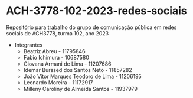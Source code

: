 # ACH-3778-102-2023-redes-sociais
Repositório para trabalho do grupo de comunicação pública em redes sociais de ACH3778, turma 102, ano 2023
- Integrantes
  - Beatriz Abreu - 11795846
  - Fabio Ichimura - 10687580
  - Giovana Armani de Lima -  11207686
  - Idemar Burssed dos Santos Neto - 11857282
  - João Vitor Marques Teodoro de Lima -  11206195
  - Leonardo Moreira - 11172917
  - Milleny Caroliny de Almeida Santos - 11937979

